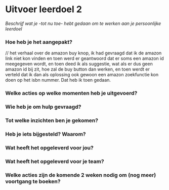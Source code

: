 # Uitvoer leerdoel 2

_Beschrijf wat je -tot nu toe- hebt gedaan om te werken aan je persoonlijke leerdoel_

### Hoe heb je het aangepakt?

// het verhaal over de amazon buy knop, ik had gevraagd dat ik de amazon link niet kon vinden en toen werd er geantwoord dat er soms een amazon id meegegeven wordt, en toen deed ik als suggestie, wat als er dus geen amazon id bij zit, hoe zal de buy button dan werken, en toen werdt er verteld dat ik dan als oplossing ook gewoon een amazon zoekfunctie kon doen op het isbn nummer. Dat heb ik toen gedaan.

### Welke acties op welke momenten heb je uitgevoerd? 



### Wie heb je om hulp gevraagd?



### Tot welke inzichten ben je gekomen?


### Heb je iets bijgesteld? Waarom?



### Wat heeft het opgeleverd voor jou?



### Wat heeft het opgeleverd voor je team?



### Welke acties zijn de komende 2 weken nodig om (nog meer) voortgang te boeken?

